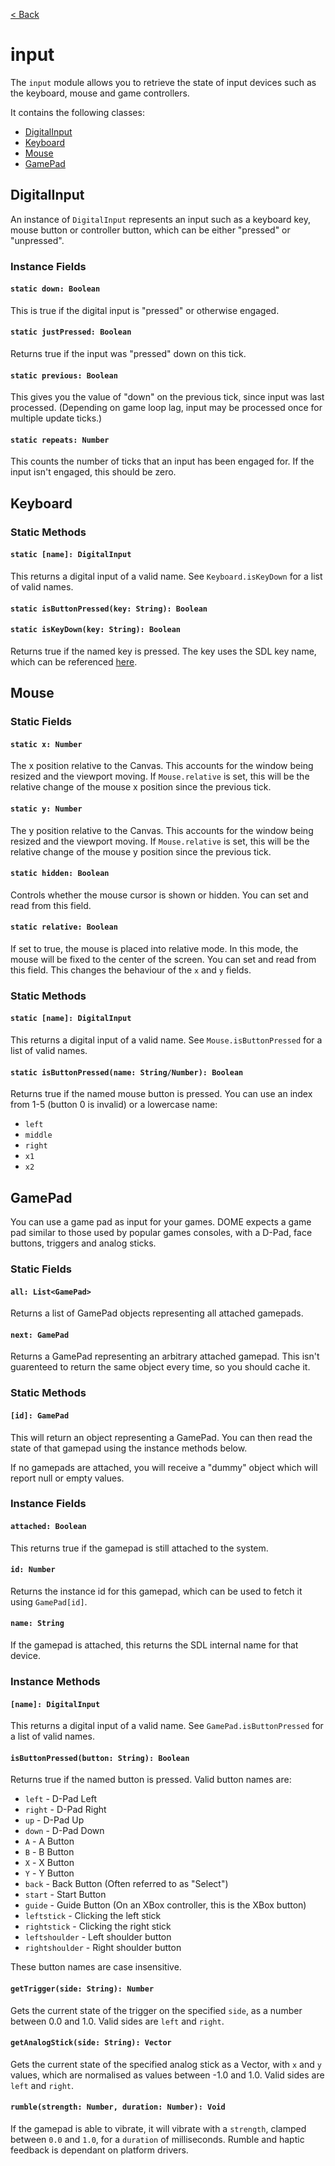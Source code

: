 [< Back](.)

input
================

The `input` module allows you to retrieve the state of input devices such as the keyboard, mouse and game controllers.

It contains the following classes:

* [DigitalInput](#digitalinput)
* [Keyboard](#keyboard)
* [Mouse](#mouse)
* [GamePad](#gamepad)

## DigitalInput

An instance of `DigitalInput` represents an input such as a keyboard key, mouse button or controller button, which can be either "pressed" or "unpressed".

### Instance Fields

#### `static down: Boolean`
This is true if the digital input is "pressed" or otherwise engaged.

#### `static justPressed: Boolean`
Returns true if the input was "pressed" down on this tick.

#### `static previous: Boolean`
This gives you the value of "down" on the previous tick, since input was last processed. (Depending on game loop lag, input may be processed once for multiple update ticks.)

#### `static repeats: Number`
This counts the number of ticks that an input has been engaged for. If the input isn't engaged, this should be zero.

## Keyboard

### Static Methods

#### `static [name]: DigitalInput`
This returns a digital input of a valid name. See `Keyboard.isKeyDown` for a list of valid names.

#### `static isButtonPressed(key: String): Boolean`
#### `static isKeyDown(key: String): Boolean`
Returns true if the named key is pressed. The key uses the SDL key name, which can be referenced [here](https://wiki.libsdl.org/SDL_Keycode).

## Mouse

### Static Fields

#### `static x: Number`
The x position relative to the Canvas. This accounts for the window being resized and the viewport moving. If `Mouse.relative` is set, this will be the relative change of the mouse x position since the previous tick.

#### `static y: Number`
The y position relative to the Canvas. This accounts for the window being resized and the viewport moving. If `Mouse.relative` is set, this will be the relative change of the mouse y position since the previous tick.

#### `static hidden: Boolean`
Controls whether the mouse cursor is shown or hidden. You can set and read from this field.

#### `static relative: Boolean`
If set to true, the mouse is placed into relative mode. In this mode, the mouse will be fixed to the center of the screen. You can set and read from this field. This changes the behaviour of the `x` and `y` fields.

### Static Methods

#### `static [name]: DigitalInput`
This returns a digital input of a valid name. See `Mouse.isButtonPressed` for a list of valid names.

#### `static isButtonPressed(name: String/Number): Boolean`
Returns true if the named mouse button is pressed. 
You can use an index from 1-5 (button 0 is invalid) or a lowercase name:
* `left`
* `middle`
* `right`
* `x1`
* `x2`

## GamePad

You can use a game pad as input for your games. DOME expects a game pad similar to those used by popular games consoles, with a D-Pad, face buttons, triggers and analog sticks.

### Static Fields

#### `all: List<GamePad>`
Returns a list of GamePad objects representing all attached gamepads.

#### `next: GamePad`
Returns a GamePad representing an arbitrary attached gamepad. This isn't guarenteed to return the same object every time, so you should cache it.

### Static Methods

#### `[id]: GamePad`
This will return an object representing a GamePad. You can then read the state of that gamepad using the instance methods below.

If no gamepads are attached, you will receive a "dummy" object which will report null or empty values.

### Instance Fields
#### `attached: Boolean`
This returns true if the gamepad is still attached to the system.
#### `id: Number`
Returns the instance id for this gamepad, which can be used to fetch it using `GamePad[id]`.
#### `name: String`
If the gamepad is attached, this returns the SDL internal name for that device.

### Instance Methods

#### `[name]: DigitalInput`
This returns a digital input of a valid name. See `GamePad.isButtonPressed` for a list of valid names.

#### `isButtonPressed(button: String): Boolean`
Returns true if the named button is pressed. Valid button names are:
 * `left` - D-Pad Left
 * `right` - D-Pad Right
 * `up` - D-Pad Up
 * `down` - D-Pad Down
 * `A` - A Button
 * `B` - B Button
 * `X` - X Button
 * `Y` - Y Button
 * `back` - Back Button (Often referred to as "Select")
 * `start` - Start Button
 * `guide` - Guide Button (On an XBox controller, this is the XBox button)
 * `leftstick` - Clicking the left stick
 * `rightstick` - Clicking the right stick
 * `leftshoulder` - Left shoulder button
 * `rightshoulder` - Right shoulder button

These button names are case insensitive.

#### `getTrigger(side: String): Number`
Gets the current state of the trigger on the specified `side`, as a number between 0.0 and 1.0.
Valid sides are `left` and `right`.

#### `getAnalogStick(side: String): Vector`
Gets the current state of the specified analog stick as a Vector, with `x` and `y` values, which are normalised as values between -1.0 and 1.0.
Valid sides are `left` and `right`.

#### `rumble(strength: Number, duration: Number): Void`
If the gamepad is able to vibrate, it will vibrate with a `strength`, clamped between `0.0` and `1.0`, for a `duration` of milliseconds. Rumble and haptic feedback is dependant on platform drivers.
